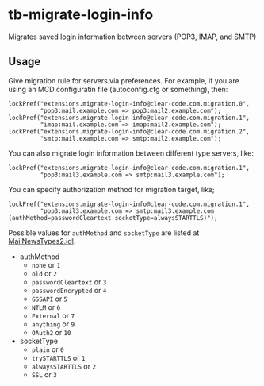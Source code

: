 # tb-migrate-login-info

Migrates saved login information between servers (POP3, IMAP, and SMTP)

## Usage

Give migration rule for servers via preferences.
For example, if you are using an MCD configuratin file (autoconfig.cfg or something), then:

~~~
lockPref("extensions.migrate-login-info@clear-code.com.migration.0",
         "pop3:mail.example.com => pop3:mail2.example.com");
lockPref("extensions.migrate-login-info@clear-code.com.migration.1",
         "imap:mail.example.com => imap:mail2.example.com");
lockPref("extensions.migrate-login-info@clear-code.com.migration.2",
         "smtp:mail.example.com => smtp:mail2.example.com");
~~~

You can also migrate login information between different type servers, like:

~~~
lockPref("extensions.migrate-login-info@clear-code.com.migration.1",
         "pop3:mail3.example.com => smtp:mail3.example.com");
~~~

You can specify authorization method for migration target, like;

~~~
lockPref("extensions.migrate-login-info@clear-code.com.migration.1",
         "pop3:mail3.example.com => smtp:mail3.example.com (authMethod=passwordCleartext socketType=alwaysSTARTTLS)");
~~~

Possible values for `authMethod` and `socketType` are listed at [MailNewsTypes2.idl](https://dxr.mozilla.org/comm-central/source/mailnews/base/public/MailNewsTypes2.idl).

 * authMethod
   * `none` or `1`
   * `old` or `2`
   * `passwordCleartext` or `3`
   * `passwordEncrypted` or `4`
   * `GSSAPI` or `5`
   * `NTLM` or `6`
   * `External` or `7`
   * `anything` or `9`
   * `OAuth2` or `10`
 * socketType
   * `plain` or `0`
   * `trySTARTTLS` or `1`
   * `alwaysSTARTTLS` or `2`
   * `SSL` or `3`
